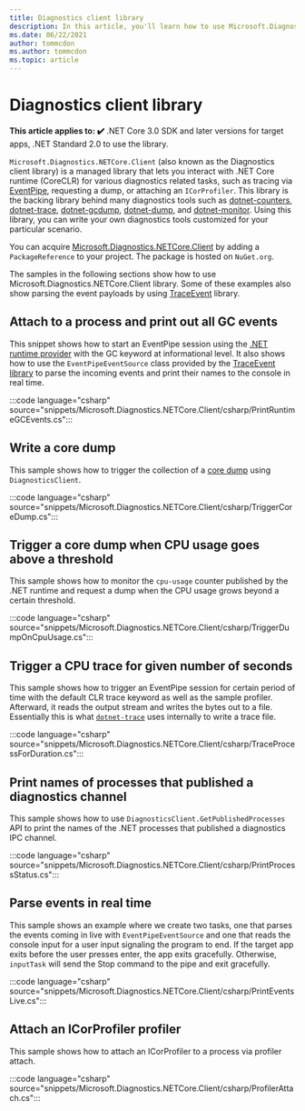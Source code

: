 ```yaml
---
title: Diagnostics client library
description: In this article, you'll learn how to use Microsoft.Diagnostics.NETCore.Client library to write your custom diagnostic tool.
ms.date: 06/22/2021
author: tommcdon
ms.author: tommcdon
ms.topic: article
---
```


# Diagnostics client library

**This article applies to: ✔️** .NET Core 3.0 SDK and later versions for target apps, .NET Standard 2.0 to use the library.

`Microsoft.Diagnostics.NETCore.Client` (also known as the Diagnostics client library) is a managed library that lets you interact with .NET Core runtime (CoreCLR) for various diagnostics related tasks, such as tracing via [EventPipe](eventpipe.md), requesting a dump, or attaching an `ICorProfiler`. This library is the backing library behind many diagnostics tools such as [dotnet-counters](dotnet-counters.md), [dotnet-trace](dotnet-trace.md), [dotnet-gcdump](dotnet-gcdump.md), [dotnet-dump](dotnet-dump.md), and [dotnet-monitor](dotnet-monitor.md). Using this library, you can write your own diagnostics tools customized for your particular scenario.

You can acquire [Microsoft.Diagnostics.NETCore.Client](https://www.nuget.org/packages/Microsoft.Diagnostics.NETCore.Client/) by adding a `PackageReference` to your project. The package is hosted on `NuGet.org`.

The samples in the following sections show how to use Microsoft.Diagnostics.NETCore.Client library. Some of these examples also show parsing the event payloads by using [TraceEvent](https://www.nuget.org/packages/Microsoft.Diagnostics.Tracing.TraceEvent/) library.

## Attach to a process and print out all GC events

This snippet shows how to start an EventPipe session using the [.NET runtime provider](../../fundamentals/diagnostics/runtime-events.md) with the GC keyword at informational level. It also shows how to use the `EventPipeEventSource` class provided by the [TraceEvent library](https://www.nuget.org/packages/Microsoft.Diagnostics.Tracing.TraceEvent/) to parse the incoming events and print their names to the console in real time.

:::code language="csharp" source="snippets/Microsoft.Diagnostics.NETCore.Client/csharp/PrintRuntimeGCEvents.cs":::

## Write a core dump

This sample shows how to trigger the collection of a [core dump](dumps.md) using `DiagnosticsClient`.

:::code language="csharp" source="snippets/Microsoft.Diagnostics.NETCore.Client/csharp/TriggerCoreDump.cs":::

## Trigger a core dump when CPU usage goes above a threshold

This sample shows how to monitor the `cpu-usage` counter published by the .NET runtime and request a dump when the CPU usage grows beyond a certain threshold.

:::code language="csharp" source="snippets/Microsoft.Diagnostics.NETCore.Client/csharp/TriggerDumpOnCpuUsage.cs":::

## Trigger a CPU trace for given number of seconds

This sample shows how to trigger an EventPipe session for certain period of time with the default CLR trace keyword as well as the sample profiler. Afterward, it reads the output stream and writes the bytes out to a file. Essentially this is what [`dotnet-trace`](dotnet-trace.md) uses internally to write a trace file.

:::code language="csharp" source="snippets/Microsoft.Diagnostics.NETCore.Client/csharp/TraceProcessForDuration.cs":::

## Print names of processes that published a diagnostics channel

This sample shows how to use `DiagnosticsClient.GetPublishedProcesses` API to print the names of the .NET processes that published a diagnostics IPC channel.

:::code language="csharp" source="snippets/Microsoft.Diagnostics.NETCore.Client/csharp/PrintProcessStatus.cs":::

## Parse events in real time

This sample shows an example where we create two tasks, one that parses the events coming in live with `EventPipeEventSource` and one that reads the console input for a user input signaling the program to end. If the target app exits before the user presses enter, the app exits gracefully. Otherwise, `inputTask` will send the Stop command to the pipe and exit gracefully.

:::code language="csharp" source="snippets/Microsoft.Diagnostics.NETCore.Client/csharp/PrintEventsLive.cs":::

## Attach an ICorProfiler profiler

This sample shows how to attach an ICorProfiler to a process via profiler attach.

:::code language="csharp" source="snippets/Microsoft.Diagnostics.NETCore.Client/csharp/ProfilerAttach.cs":::
